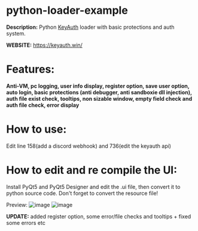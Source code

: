 # python-loader-example
**Description:**
Python [KeyAuth](https://keyauth.win/) loader with basic protections and auth system.

**WEBSITE:**
https://keyauth.win/

# Features:
**Anti-VM, pc logging, user info display, register option, save user option, auto login, basic protections (anti debugger, anti sandboxie dll injection), auth file exist check, tooltips, non sizable window, empty field check and auth file check, error display**

# How to use:
Edit line 158(add a discord webhook) and 736(edit the keyauth api)


# How to edit and re compile the UI:

Install PyQt5 and PyQt5 Designer and edit the .ui file, then convert it to python source code. Don't forget to convert the resource file!

Preview: ![image](https://user-images.githubusercontent.com/74118308/166079334-d9ffced7-7341-4cac-a88f-d73271510bd4.png)
![image](https://user-images.githubusercontent.com/74118308/166100385-7b3ea7fa-3a2d-49a9-bf57-ae27f721c376.png)


**UPDATE:**
added register option, some error/file checks and tooltips + fixed some errors etc
